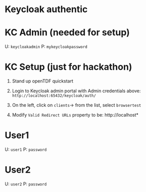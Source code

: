 # Keycloak authentic

# KC Admin (needed for setup)

U: `keycloakadmin`
P: `mykeycloakpassword`

# KC Setup (just for hackathon)

1. Stand up openTDF quickstart
2. Login to Keycloak admin portal with Admin credentials above: `http://localhost:65432/keycloak/auth/`

3. On the left, click on `clients`-> from the list, select `browsertest`

4. Modify `Valid Redirect URLs` property to be: http://localhost*

# User1

U: `user1`
P: `password`

# User2

U: `user2`
P: `password`
